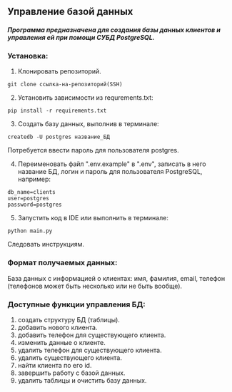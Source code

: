 ## Управление базой данных

#### ***Программа предназначена для создания базы данных клиентов и управления ей при помощи СУБД PostgreSQL.***

### Установка:
1. Клонировать репозиторий.
```
git clone ссылка-на-репозиторий(SSH)
```
2. Установить зависимости из requrements.txt: 
```
pip install -r requirements.txt
```
3. Создать базу данных, выполнив в терминале:
```
createdb -U postgres название_БД
```
Потребуется ввести пароль для пользователя postgres.

4. Переименовать файл ".env.example" в ".env", записать в него название БД, логин и пароль для пользователя PostgreSQL, например: 
```
db_name=clients
user=postgres
password=postgres
```
5. Запустить код в IDE или выполнить в терминале:
```
python main.py
```
Следовать инструкциям.

### Формат получаемых данных:
База данных с информацией о клиентах: имя, фамилия, email, телефон (телефонов может быть несколько или не быть вообще).

### Доступные функции управления БД:
1. создать структуру БД (таблицы).
2. добавить нового клиента.
3. добавить телефон для существующего клиента.
4. изменить данные о клиенте.
5. удалить телефон для существующего клиента.
6. удалить существующего клиента.
8. найти клиента по его id.
9. завершить работу с базой данных.
10. удалить таблицы и очистить базу данных.